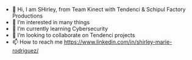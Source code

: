 - 👋 Hi, I am SHirley, from Team Kinect with Tendenci & Schipul Factory Productions
- 👀 I’m interested in many things
- 🌱 I’m currently learning Cybersecurity 
- 💞️ I’m looking to collaborate on Tendenci projects
- 📫 How to reach me https://www.linkedin.com/in/shirley-marie-rodriguez/

<!---
lashirley21/lashirley21 is a ✨ special ✨ repository because its `README.md` (this file) appears on your GitHub profile.
You can click the Preview link to take a look at your changes.
--->
